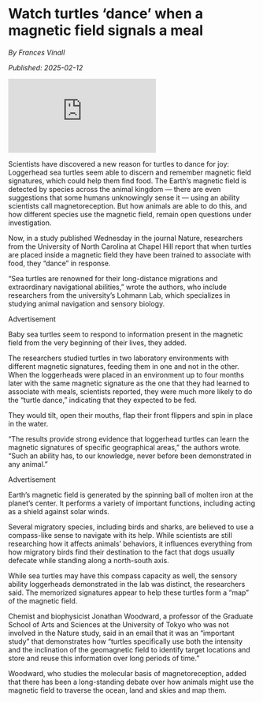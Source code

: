 # Watch turtles ‘dance’ when a magnetic field signals a meal

*By Frances Vinall*

*Published: 2025-02-12*

![Article Image](https://www.washingtonpost.com/wp-apps/imrs.php?src=https://d1i4t8bqe7zgj6.cloudfront.net/02-12-2025/t_9bc85bf333404f078852254febc003f2_name_turtle_1.png&w=1440)

Scientists have discovered a new reason for turtles to dance for joy: Loggerhead
sea turtles seem able to discern and remember magnetic field signatures, which
could help them find food. The Earth’s magnetic field is detected by species
across the animal kingdom — there are even suggestions that some humans
unknowingly sense it — using an ability scientists call magnetoreception. But
how animals are able to do this, and how different species use the magnetic
field, remain open questions under investigation.

Now, in a study published Wednesday in the journal Nature, researchers from the
University of North Carolina at Chapel Hill report that when turtles are placed
inside a magnetic field they have been trained to associate with food, they
“dance” in response.

“Sea turtles are renowned for their long-distance migrations and extraordinary
navigational abilities,” wrote the authors, who include researchers from the
university’s Lohmann Lab, which specializes in studying animal navigation and
sensory biology.

Advertisement

Baby sea turtles seem to respond to information present in the magnetic field
from the very beginning of their lives, they added.

The researchers studied turtles in two laboratory environments with different
magnetic signatures, feeding them in one and not in the other. When the
loggerheads were placed in an environment up to four months later with the same
magnetic signature as the one that they had learned to associate with meals,
scientists reported, they were much more likely to do the “turtle dance,”
indicating that they expected to be fed.

They would tilt, open their mouths, flap their front flippers and spin in place
in the water.

“The results provide strong evidence that loggerhead turtles can learn the
magnetic signatures of specific geographical areas,” the authors wrote. “Such an
ability has, to our knowledge, never before been demonstrated in any animal.”

Advertisement

Earth’s magnetic field is generated by the spinning ball of molten iron at the
planet’s center. It performs a variety of important functions, including acting
as a shield against solar winds.

Several migratory species, including birds and sharks, are believed to use a
compass-like sense to navigate with its help. While scientists are still
researching how it affects animals’ behaviors, it influences everything from how
migratory birds find their destination to the fact that dogs usually defecate
while standing along a north-south axis.

While sea turtles may have this compass capacity as well, the sensory ability
loggerheads demonstrated in the lab was distinct, the researchers said. The
memorized signatures appear to help these turtles form a “map” of the magnetic
field.

Chemist and biophysicist Jonathan Woodward, a professor of the Graduate School
of Arts and Sciences at the University of Tokyo who was not involved in the
Nature study, said in an email that it was an “important study” that
demonstrates how “turtles specifically use both the intensity and the
inclination of the geomagnetic field to identify target locations and store and
reuse this information over long periods of time.”

Woodward, who studies the molecular basis of magnetoreception, added that there
has been a long-standing debate over how animals might use the magnetic field to
traverse the ocean, land and skies and map them.
